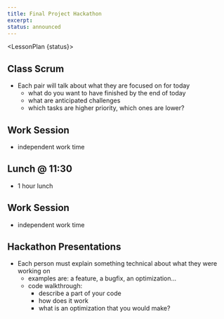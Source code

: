 ```yaml
---
title: Final Project Hackathon
excerpt:
status: announced
---
```


<script>
	import LessonPlan from "$lib/components/LessonPlan.svelte";
</script>

<LessonPlan {status}>

<h2>Class Scrum</h2>

- Each pair will talk about what they are focused on for today
  - what do you want to have finished by the end of today
  - what are anticipated challenges
  - which tasks are higher priority, which ones are lower?

<h2>Work Session</h2>

- independent work time

<h2>Lunch @ 11:30</h2>

- 1 hour lunch

<h2>Work Session</h2>

- independent work time

<h2>Hackathon Presentations</h2>

- Each person must explain something technical about what they were working on
  - examples are: a feature, a bugfix, an optimization...
  - code walkthrough:
    - describe a part of your code
    - how does it work
    - what is an optimization that you would make?

</LessonPlan>
